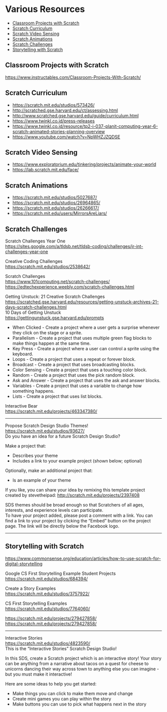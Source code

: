 # Various Resources
- [Classroom Projects with Scratch](#classroom-projects-with-scratch)
- [Scratch Curriculum](#scratch-curriculum)
- [Scratch Video Sensing](#scratch-video-sensing)
- [Scratch Animations](#scratch-animations)
- [Scratch Challenges](#scratch-challenges)
- [Storytelling with Scratch](#storytelling-with-scratch)  


## Classroom Projects with Scratch
https://www.instructables.com/Classroom-Projects-With-Scratch/

## Scratch Curriculum
  - https://scratch.mit.edu/studios/573426/
  - http://scratched.gse.harvard.edu/ct/assessing.html
  - http://www.scratched.gse.harvard.edu/guide/curriculum.html
  - https://www.twinkl.co.id/press-releases
  - https://www.twinkl.co.id/resource/tp2-i-037-planit-computing-year-6-scratch-animated-stories-planning-overview
  - https://www.youtube.com/watch?v=NpWHZJZQDSE

## Scratch Video Sensing
  - https://www.exploratorium.edu/tinkering/projects/animate-your-world
  - https://lab.scratch.mit.edu/face/

## Scratch Animations
  - https://scratch.mit.edu/studios/5027687/
  - https://scratch.mit.edu/studios/26964865/
  - https://scratch.mit.edu/studios/26266617/
  - https://scratch.mit.edu/users/MirrorsAreLiars/

## Scratch Challenges
Scratch Challenges Year One  
https://sites.google.com/a/tldsb.net/tldsb-coding/challenges/jr-int-challenges-year-one  
  
Creative Coding Challenges  
https://scratch.mit.edu/studios/2538642/  
  
Scratch Challenges  
https://www.101computing.net/scratch-challenges/  
https://edtechexperience.weebly.com/scratch-challenges.html  
  
Getting Unstuck: 21 Creative Scratch Challenges  
https://scratched.gse.harvard.edu/resources/getting-unstuck-archives-21-days-scratch-challenges.html  
10 Days of Getting Unstuck  
https://gettingunstuck.gse.harvard.edu/prompts  
-  When Clicked - Create a project where a user gets a surprise whenever they click on the stage or a sprite.
-  Parallelism - Create a project that uses multiple green flag blocks to make things happen at the same time.
-  Key Press - Create a project where a user can control a sprite using the keyboard.
-  Loops - Create a project that uses a repeat or forever block.
-  Broadcast - Create a project that uses broadcasting blocks.
-  Color Sensing - Create a project that uses a touching color block.
-  Random - Create a project that uses the pick random block.
-  Ask and Answer - Create a project that uses the ask and answer blocks.
-  Variables - Create a project that uses a variable to change how something happens.
-  Lists - Create a project that uses list blocks.
  
Interactive Bear  
https://scratch.mit.edu/projects/463347380/  
  
-----------------------------------------------------------------  
Propose Scratch Design Studio Themes!  
https://scratch.mit.edu/studios/93627/  
Do you have an idea for a future Scratch Design Studio?  
  
Make a project that:  
- Describes your theme  
- Includes a link to your example project (shown below; optional)  
  
Optionally, make an additional project that:  
- Is an example of your theme  
  
If you like, you can share your idea by remixing this template project created by stevetheipad: http://scratch.mit.edu/projects/2397408  
  
SDS themes should be broad enough so that Scratchers of all ages, interests, and experience levels can participate.  
To have your project added, please post a comment with a link. You can find a link to your project by clicking the “Embed” button on the project page. The link will be directly below the Facebook logo.  
____  
  

## Storytelling with Scratch
https://www.commonsense.org/education/articles/how-to-use-scratch-for-digital-storytelling  
  
Google CS First Storytelling Example Student Projects  
https://scratch.mit.edu/studios/684394/  
  
Create a Story Examples  
https://scratch.mit.edu/studios/3757922/  
  
CS First Storytelling Examples  
https://scratch.mit.edu/studios/7764060/  
  
https://scratch.mit.edu/projects/279427858/  
https://scratch.mit.edu/projects/279427858/  
  
------------------------------------------------------------------------------------  
Interactive Stories  
https://scratch.mit.edu/studios/4823590/  
This is the “Interactive Stories” Scratch Design Studio!  
  
In this SDS, create a Scratch project which is an interactive story! Your story can be anything from a narrative about tacos on a quest for cheese to unicorns dancing their way across town to anything else you can imagine - but you must make it interactive!  
  
Here are some ideas to help you get started:
- Make things you can click to make them move and change
- Create mini games you can play within the story
- Make buttons you can use to pick what happens next in the story

